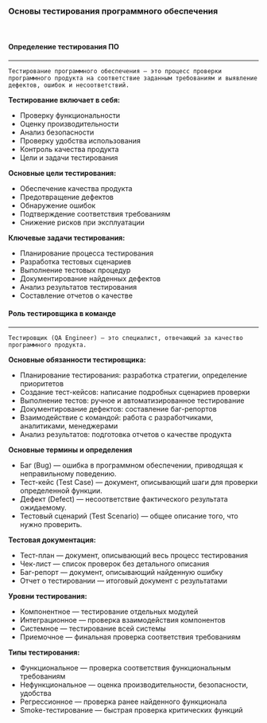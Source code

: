 ### Основы тестирования программного обеспечения

<br />

#### Определение тестирования ПО
------

```
Тестирование программного обеспечения — это процесс проверки программного продукта на соответствие заданным требованиям и выявление дефектов, ошибок и несоответствий.
```

**Тестирование включает в себя:**

* Проверку функциональности
* Оценку производительности
* Анализ безопасности
* Проверку удобства использования
* Контроль качества продукта
* Цели и задачи тестирования

**Основные цели тестирования:**

* Обеспечение качества продукта
* Предотвращение дефектов
* Обнаружение ошибок
* Подтверждение соответствия требованиям
* Снижение рисков при эксплуатации

**Ключевые задачи тестирования:**

* Планирование процесса тестирования
* Разработка тестовых сценариев
* Выполнение тестовых процедур
* Документирование найденных дефектов
* Анализ результатов тестирования
* Составление отчетов о качестве

#### Роль тестировщика в команде
------

```
Тестировщик (QA Engineer) — это специалист, отвечающий за качество программного продукта.
```

**Основные обязанности тестировщика:**

* Планирование тестирования: разработка стратегии, определение приоритетов
* Создание тест-кейсов: написание подробных сценариев проверки
* Выполнение тестов: ручное и автоматизированное тестирование
* Документирование дефектов: составление баг-репортов
* Взаимодействие с командой: работа с разработчиками, аналитиками, менеджерами
* Анализ результатов: подготовка отчетов о качестве продукта

**Основные термины и определения**

* Баг (Bug) — ошибка в программном обеспечении, приводящая к неправильному поведению.
* Тест-кейс (Test Case) — документ, описывающий шаги для проверки определенной функции.
* Дефект (Defect) — несоответствие фактического результата ожидаемому.
* Тестовый сценарий (Test Scenario) — общее описание того, что нужно проверить.

**Тестовая документация:**

* Тест-план — документ, описывающий весь процесс тестирования
* Чек-лист — список проверок без детального описания
* Баг-репорт — документ, описывающий найденную ошибку
* Отчет о тестировании — итоговый документ с результатами

**Уровни тестирования:**

* Компонентное — тестирование отдельных модулей
* Интеграционное — проверка взаимодействия компонентов
* Системное — тестирование всей системы
* Приемочное — финальная проверка соответствия требованиям

**Типы тестирования:**

* Функциональное — проверка соответствия функциональным требованиям
* Нефункциональное — оценка производительности, безопасности, удобства
* Регрессионное — проверка ранее найденного функционала
* Smoke-тестирование — быстрая проверка критических функций
